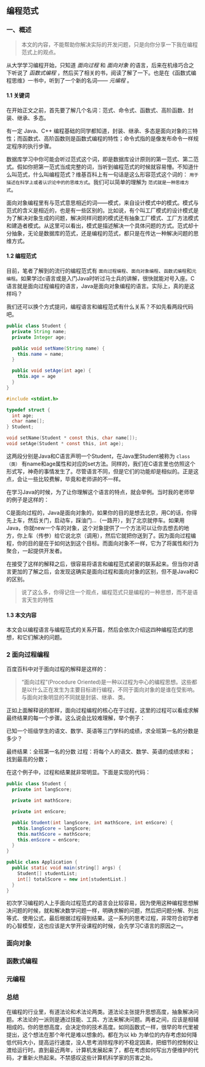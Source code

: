 ## 编程范式

### 一、概述

> 本文的内容，不能帮助你解决实际的开发问题，只是向你分享一下我在编程范式上的观点。

从大学学习编程开始，只知道 *面向过程* 和 *面向对象* 的语言，后来在机缘巧合之下听说了 *函数式编程* ，然后买了相关的书，阅读了解了一下。也是在《函数式编程思维》一书中，听到了一个新的名词—— *元编程* 。

#### 1.1 关键词

在开始正文之前，首先要了解几个名词：范式、命令式、函数式、高阶函数、封装、继承、多态。

有一定 Java、C++ 编程基础的同学都知道，封装、继承、多态是面向对象的三特性；而函数式、高阶函数则是函数式编程的特性；命令式指的是像发布命令一样规定程序的执行步骤。

数据库学习中你可能会听过范式这个词，即是数据库设计原则的第一范式、第二范式。假如你把第一范式当成完整的词，当听到编程范式的时候就容易懵。不知道什么叫范式，什么叫编程范式？维基百科上有一句话是这么形容范式这个词的： `用于描述在科学上或者认识论中的的思维方式`。我们可以简单的理解为 `范式就是一种思维方式`。

面向对象编程里有与范式意思相近的词——模式，来自设计模式中的模式。模式与范式的含义是相近的，也是有一些区别的。比如说，有个叫工厂模式的设计模式是为了解决对象生成的问题，解决同样问题的模式还有抽象工厂模式、工厂方法模式和建造者模式。从这里可以看出，模式是描述解决一个具体问题的方式。范式却十分抽象，无论是数据库的范式，还是编程的范式，都只是在传达一种解决问题的思维方式。

#### 1.2 编程范式

目前，笔者了解到的流行的编程范式有 `面向过程编程`、`面向对象编程`、`函数式编程`和`元编程`。如果学过c语言或是入门Java时听过马士兵的讲解，很快就能对号入座。C语言就是面向过程编程的语言，Java是面向对象编程的语言。实际上，真的是这样吗？

我们还可以换个方式提问，编程语言和编程范式有什么关系？不如先看两段代码吧。

```java
public class Student {
  private String name;
  private Integer age;

  public void setName(String name) {
    this.name = name;
  }

  public void setAge(int age) {
    this.age = age
  }
}
```

```c
#include <stdint.h>

typedef struct {
  int age;
  char name[];
} Student;

void setName(Student * const this, char name[]);
void setAge(Student * const this, int age);
```

这两段分别是Java和C语言声明一个Student，在Java里Student被称为 `class（类）` 有name和age属性和对应的set方法。同样的，我们在C语言里也仿照这个形式写，神奇的事情发生了。尽管语言不同，但是它们的功能却是相似的。正是这点，会让一些比较费解，毕竟和老师讲的不一样。

在学习Java的时候，为了让你理解这个语言的特点，就会举例。当时我的老师举的例子是这样的：

C是面向过程的，Java是面向对象的，如果你的目的是想去北京，用C的话，你得先上车，然后关门，启动车，踩油门...（一路开），到了北京就停车。如果用Java，你就new一个车的对象，这个对象提供了一个方法可以让你去想去的地方，你上车（传参）给它说北京（调用），然后它就把你送到了。因为面向过程编程，你的目的是在于如何达到这个目标。而面向对象不一样，它为了将属性和行为聚合，一起提供开发者。

在接受了这样的解释之后，很容易将语言和编程范式紧密的联系起来。但当你对语言更加的了解之后，会发现这确实是面向过程和面向对象的区别，但不是Java和C的区别。

> 说了这么多，你得记住一个观点，编程范式只是编程的一种思想，而不是语言天生的特性

#### 1.3 本文内容

本文会以编程语言与编程范式的关系开篇，然后会依次介绍这四种编程范式的思想，和它们解决的问题。

### 2 面向过程编程

百度百科中对于面向过程的解释是这样的：

> “面向过程”(Procedure Oriented)是一种以过程为中心的编程思想。这些都是以什么正在发生为主要目标进行编程，不同于面向对象的是谁在受影响。与面向对象明显的不同就是封装、继承、类。

正如上面解释说的那样，面向过程编程的核心在于过程，这里的过程可以看成求解最终结果的每一个步骤。这么说会比较难理解，举个例子：

已知一个班级学生的语文、数学、英语等三门学科的成绩，求全班第一名的分数是多少？

最终结果：全班第一名的分数
过程：将每个人的语文、数学、英语的成绩求和；找到最高的分数；

在这个例子中，过程和结果就非常明显。下面是实现的代码：

```java
public class Student {
  private int langScore;

  private int mathScore;

  private int enScore;

  public Student(int langScore, int mathScore, int enScore) {
    this.langScore = langScore;
    this.mathScore = mathScore;
    this.enScore = enScore;
  }
}

public class Application {
  public static void main(string[] args) {
    Student[] studentList;
    int[] totalScore = new int[studentList.]
  }
}

```

初次学习编程的人上手面向过程范式的语言会比较容易，因为使用这种编程思想解决问题的时候，就和解决数学问题一样，明确求解的问题，然后把问题分解、列出等式、使用公式，最后根据过程得到结果。这一系列的思考过程，非常符合初学者的心智模型，这也应该是大学开设课程的时候，会先学习C语言的原因之一。

### 面向对象

### 函数式编程

### 元编程

### 总结

在编程的行业里，有道法论和术法论两类。道法论主张提升思想高度，抽象解决问题。术法论的一派则是通过技能、工具、方法来解决问题。两者之间，应该是相辅相成的。你的思想高度，会决定你的技术高度。如同函数式一样，很早的年代里被提出，这个想法在那个年代是难以想象的。都在为以 kb 为单位的内存考虑如何降低代码大小，提高运行速度，没人思考消除程序的不稳定因素，把细节的控制权让渡给运行时。直到最近两年，计算机发展起来了，都在考虑如何写出方便维护的代码，才重新火热起来。不禁感叹这些计算机科学家的厉害之处。
